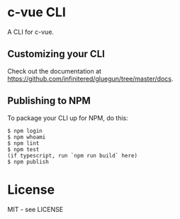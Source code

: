 # c-vue CLI

A CLI for c-vue.

## Customizing your CLI

Check out the documentation at https://github.com/infinitered/gluegun/tree/master/docs.

## Publishing to NPM

To package your CLI up for NPM, do this:

```shell
$ npm login
$ npm whoami
$ npm lint
$ npm test
(if typescript, run `npm run build` here)
$ npm publish
```

# License

MIT - see LICENSE

